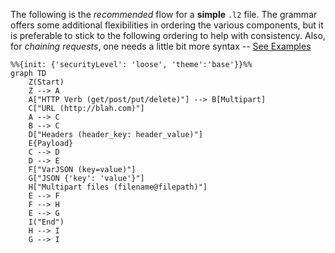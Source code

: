 The following is the *recommended* flow for a **simple** `.l2` file. The grammar offers some additional flexibilities in ordering the various components, but it is preferable to
stick to the following ordering to 
help with consistency. Also, for *chaining requests*, one needs a little bit more syntax -- [See Examples](../tutorials/examples.md#chain-requests-using-javascript)

```mermaid
%%{init: {'securityLevel': 'loose', 'theme':'base'}}%%
graph TD
	Z(Start)
	Z --> A
    A["HTTP Verb (get/post/put/delete)"] --> B[Multipart]
	C["URL (http://blah.com)"]
	A --> C
	B --> C
	D["Headers (header_key: header_value)"]
	E{Payload}
	C --> D
	D --> E
	F["VarJSON (key=value)"]
	G["JSON {'key': 'value'}"]
	H["Multipart files (filename@filepath)"]
	E --> F
	F --> H
	E --> G
	I("End")
	H --> I
	G --> I
```
